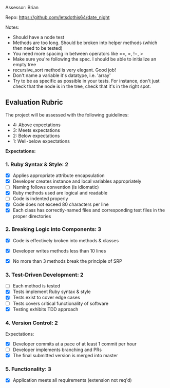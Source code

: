 Assessor: Brian

Repo: https://github.com/letsdothis64/date_night

Notes:

* Should have a node test
* Methods are too long. Should be broken into helper methods (which then need to be tested)
* You need more spacing in between operators like ==, =, !=, > 
* Make sure you're following the spec. I should be able to initialize an empty tree
* recursive_sort method is very elegant. Good job!
* Don't name a variable it's datatype, i.e. 'array'
* Try to be as specific as possible in your tests. For instance, don't just check that the node is in the tree, check that it's in the right spot.

## Evaluation Rubric

The project will be assessed with the following guidelines:

* 4: Above expectations
* 3: Meets expectations
* 2: Below expectations
* 1: Well-below expectations

**Expectations:**

### 1. Ruby Syntax & Style: 2

- [x] Applies appropriate attribute encapsulation  
- [x] Developer creates instance and local variables appropriately
- [ ] Naming follows convention (is idiomatic)
- [x] Ruby methods used are logical and readable
- [ ] Code is indented properly
- [x] Code does not exceed 80 characters per line
- [x] Each class has correctly-named files and corresponding test files in the proper directories

### 2. Breaking Logic into Components: 3

- [x] Code is effectively broken into methods & classes 
- [x] Developer writes methods less than 10 lines 
- [x] No more than 3 methods break the principle of SRP 


### 3. Test-Driven Development: 2

- [ ] Each method is tested  
- [x] Tests implement Ruby syntax & style  
- [x] Tests exist to cover edge cases
- [ ] Tests covers critical functionality of software
- [x] Testing exhibits TDD approach

### 4. Version Control: 2

Expectations:

- [x] Developer commits at a pace of at least 1 commit per hour
- [ ] Developer implements branching and PRs
- [x] The final submitted version is merged into master

### 5. Functionality: 3

- [x] Application meets all requirements (extension not req'd)
